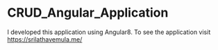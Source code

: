 # CRUD_Angular_Application
I developed this application using Angular8. To see the application visit https://srilathavemula.me/
